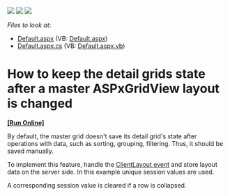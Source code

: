 <!-- default badges list -->
![](https://img.shields.io/endpoint?url=https://codecentral.devexpress.com/api/v1/VersionRange/128541538/13.1.4%2B)
[![](https://img.shields.io/badge/Open_in_DevExpress_Support_Center-FF7200?style=flat-square&logo=DevExpress&logoColor=white)](https://supportcenter.devexpress.com/ticket/details/E4604)
[![](https://img.shields.io/badge/📖_How_to_use_DevExpress_Examples-e9f6fc?style=flat-square)](https://docs.devexpress.com/GeneralInformation/403183)
<!-- default badges end -->
<!-- default file list -->
*Files to look at*:

* [Default.aspx](./CS/WebSite/Default.aspx) (VB: [Default.aspx](./VB/WebSite/Default.aspx))
* [Default.aspx.cs](./CS/WebSite/Default.aspx.cs) (VB: [Default.aspx.vb](./VB/WebSite/Default.aspx.vb))
<!-- default file list end -->
# How to keep the detail grids state after a master ASPxGridView layout is changed
<!-- run online -->
**[[Run Online]](https://codecentral.devexpress.com/e4604/)**
<!-- run online end -->


<p>By default, the master grid doesn't save its detail grid's state after operations with data, such as sorting, grouping, filtering. Thus, it should be saved manually. </p><p>To implement this feature, handle the <a href="http://documentation.devexpress.com/#AspNet/DevExpressWebASPxGridViewASPxGridView_ClientLayouttopic"><u>ClientLayout event</u></a> and store layout data on the server side. In this example unique session values are used. </p><p>A corresponding session value is cleared if a row is collapsed.</p>

<br/>


